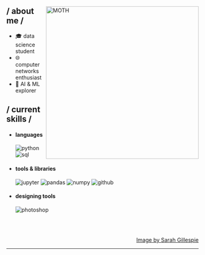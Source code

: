<div>

<img align="right" width="400" alt="MOTH" src="https://i.imgur.com/jy1W8C0.png"/>

<h2> / about me /</h2>
  
- 🎓 data science student  
- 🌐 computer networks enthusiast  
- 🤖 AI & ML explorer
  
<h2> / current skills / </h2>
  
- <h4> languages </h4>
  <img src="https://img.shields.io/badge/Python-2E2E2E?style=for-the-badge&logo=python&logoColor=FFD43B" alt="python" />
  <img src="https://img.shields.io/badge/SQL-003B57?style=for-the-badge&logo=mysql&logoColor=white" alt="sql" />


- <h4> tools & libraries </h4>
  <img src="https://img.shields.io/badge/Jupyter-F37626?style=for-the-badge&logo=jupyter&logoColor=white" alt="jupyter" />
  <img src="https://img.shields.io/badge/Pandas-150458?style=for-the-badge&logo=pandas&logoColor=white" alt="pandas" />
  <img src="https://img.shields.io/badge/NumPy-013243?style=for-the-badge&logo=numpy&logoColor=white" alt="numpy" />
  <img src="https://img.shields.io/badge/GitHub-181717?style=for-the-badge&logo=github&logoColor=white" alt="github" />

  
- <h4> designing tools </h4>
  <img src = "https://img.shields.io/badge/adobe%20photoshop-%2331A8FF.svg?style=for-the-badge&logo=adobe%20photoshop&logoColor=white" alt = "photoshop" />
  
  </br></br>
  
<div align="right">
<a href="https://artistscollectingsociety.org/news/moth-by-sarah-gillespie/">Image by Sarah Gillespie</a>
  </div>
  </div>

------
